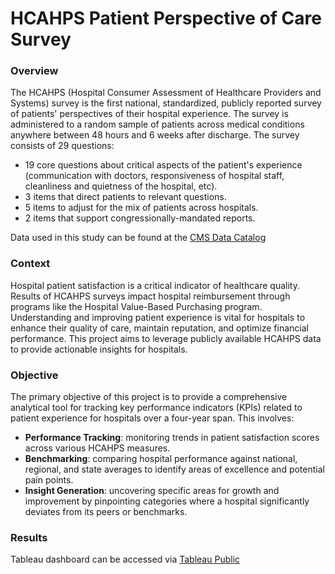 # HCAHPS Patient Perspective of Care Survey
### Overview
The HCAHPS (Hospital Consumer Assessment of Healthcare Providers and Systems) survey is the first national, standardized, publicly reported survey of patients' perspectives of their hospital experience. The survey is administered to a random sample of patients across medical conditions anywhere between 48 hours and 6 weeks after discharge. The survey consists of 29 questions:
  - 19 core questions about critical aspects of the patient's experience (communication with doctors, responsiveness of hospital staff, cleanliness and quietness of the hospital, etc).
  - 3 items that direct patients to relevant questions.
  - 5 items to adjust for the mix of patients across hospitals.
  - 2 items that support congressionally-mandated reports.

Data used in this study can be found at the [CMS Data Catalog](https://data.cms.gov/provider-data/search?theme=Hospitals)

### Context
Hospital patient satisfaction is a critical indicator of healthcare quality. Results of HCAHPS surveys impact hospital reimbursement through programs like the Hospital Value-Based Purchasing program. Understanding and improving patient experience is vital for hospitals to enhance their quality of care, maintain reputation, and optimize financial performance. This project aims to leverage publicly available HCAHPS data to provide actionable insights for hospitals.

### Objective
The primary objective of this project is to provide a comprehensive analytical tool for tracking key performance indicators (KPIs) related to patient experience for hospitals over a four-year span. This involves:
  - **Performance Tracking**: monitoring trends in patient satisfaction scores across various HCAHPS measures.
  - **Benchmarking**: comparing hospital performance against national, regional, and state averages to identify areas of excellence and potential pain points.
  - **Insight Generation**: uncovering specific areas for growth and improvement by pinpointing categories where a hospital significantly deviates from its peers or benchmarks.

### Results
Tableau dashboard can be accessed via [Tableau Public]([https://public.tableau.com/views/HCAHPS_Hospital_Dashboard2/HospitalLevel?:language=en-US&:sid=&:redirect=auth&:display_count=n&:origin=viz_share_link](https://public.tableau.com/app/profile/daelin.jensen))
